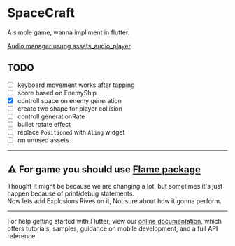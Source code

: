 # SpaceCraft

A simple game, wanna impliment in flutter.

[Audio manager usung assets_audio_player](https://pub.dev/packages/assets_audio_player/example)

## TODO
- [ ] keyboard movement works after tapping
- [ ] score based on EnemyShip
- [x] controll space on enemy generation
- [ ] create two shape for player collision
- [ ] controll generationRate
- [ ] bullet rotate effect
- [ ] replace `Positioned` with `Aling` widget
- [ ] rm unused assets

---

## ⚠ For game you should use [Flame package](https://pub.dev/packages/flame)

<!-- ## ⚠ Debuging is Much laggy, avoid debug statements on forEach loop -->

Thought It might be because we are changing a lot, but sometimes it's just happen because of print/debug statements.  
Now lets add Explosions Rives on it, Not sure about how it gonna perform.

---

For help getting started with Flutter, view our
[online documentation](https://flutter.dev/docs), which offers tutorials,
samples, guidance on mobile development, and a full API reference.
